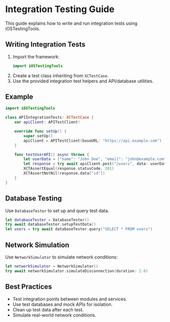 # Integration Testing Guide

This guide explains how to write and run integration tests using iOSTestingTools.

## Writing Integration Tests

1. Import the framework:
   ```swift
   import iOSTestingTools
   ```
2. Create a test class inheriting from `XCTestCase`.
3. Use the provided integration test helpers and API/database utilities.

## Example

```swift
import iOSTestingTools

class APIIntegrationTests: XCTestCase {
    var apiClient: APITestClient!

    override func setUp() {
        super.setUp()
        apiClient = APITestClient(baseURL: "https://api.example.com")
    }

    func testUserAPI() async throws {
        let userData = ["name": "John Doe", "email": "john@example.com"]
        let response = try await apiClient.post("/users", data: userData)
        XCTAssertEqual(response.statusCode, 201)
        XCTAssertNotNil(response.data["id"])
    }
}
```

## Database Testing

Use `DatabaseTester` to set up and query test data.

```swift
let databaseTester = DatabaseTester()
try await databaseTester.setupTestData()
let users = try await databaseTester.query("SELECT * FROM users")
```

## Network Simulation

Use `NetworkSimulator` to simulate network conditions:

```swift
let networkSimulator = NetworkSimulator()
try await networkSimulator.simulateDisconnection(duration: 2.0)
```

## Best Practices

- Test integration points between modules and services.
- Use test databases and mock APIs for isolation.
- Clean up test data after each test.
- Simulate real-world network conditions.